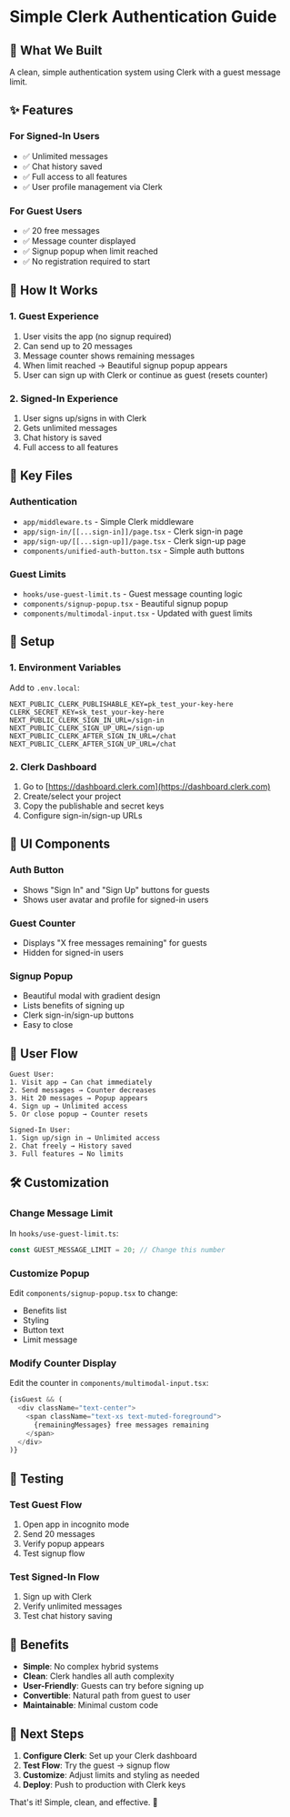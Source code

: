 # Simple Clerk Authentication Guide

## 🎯 **What We Built**

A clean, simple authentication system using Clerk with a guest message limit.

## ✨ **Features**

### **For Signed-In Users**
- ✅ Unlimited messages
- ✅ Chat history saved
- ✅ Full access to all features
- ✅ User profile management via Clerk

### **For Guest Users**
- ✅ 20 free messages
- ✅ Message counter displayed
- ✅ Signup popup when limit reached
- ✅ No registration required to start

## 🔧 **How It Works**

### **1. Guest Experience**
1. User visits the app (no signup required)
2. Can send up to 20 messages
3. Message counter shows remaining messages
4. When limit reached → Beautiful signup popup appears
5. User can sign up with Clerk or continue as guest (resets counter)

### **2. Signed-In Experience**
1. User signs up/signs in with Clerk
2. Gets unlimited messages
3. Chat history is saved
4. Full access to all features

## 📁 **Key Files**

### **Authentication**
- `app/middleware.ts` - Simple Clerk middleware
- `app/sign-in/[[...sign-in]]/page.tsx` - Clerk sign-in page
- `app/sign-up/[[...sign-up]]/page.tsx` - Clerk sign-up page
- `components/unified-auth-button.tsx` - Simple auth buttons

### **Guest Limits**
- `hooks/use-guest-limit.ts` - Guest message counting logic
- `components/signup-popup.tsx` - Beautiful signup popup
- `components/multimodal-input.tsx` - Updated with guest limits

## 🚀 **Setup**

### **1. Environment Variables**
Add to `.env.local`:
```env
NEXT_PUBLIC_CLERK_PUBLISHABLE_KEY=pk_test_your-key-here
CLERK_SECRET_KEY=sk_test_your-key-here
NEXT_PUBLIC_CLERK_SIGN_IN_URL=/sign-in
NEXT_PUBLIC_CLERK_SIGN_UP_URL=/sign-up
NEXT_PUBLIC_CLERK_AFTER_SIGN_IN_URL=/chat
NEXT_PUBLIC_CLERK_AFTER_SIGN_UP_URL=/chat
```

### **2. Clerk Dashboard**
1. Go to [https://dashboard.clerk.com](https://dashboard.clerk.com)
2. Create/select your project
3. Copy the publishable and secret keys
4. Configure sign-in/sign-up URLs

## 🎨 **UI Components**

### **Auth Button**
- Shows "Sign In" and "Sign Up" buttons for guests
- Shows user avatar and profile for signed-in users

### **Guest Counter**
- Displays "X free messages remaining" for guests
- Hidden for signed-in users

### **Signup Popup**
- Beautiful modal with gradient design
- Lists benefits of signing up
- Clerk sign-in/sign-up buttons
- Easy to close

## 🔄 **User Flow**

```
Guest User:
1. Visit app → Can chat immediately
2. Send messages → Counter decreases
3. Hit 20 messages → Popup appears
4. Sign up → Unlimited access
5. Or close popup → Counter resets

Signed-In User:
1. Sign up/sign in → Unlimited access
2. Chat freely → History saved
3. Full features → No limits
```

## 🛠 **Customization**

### **Change Message Limit**
In `hooks/use-guest-limit.ts`:
```typescript
const GUEST_MESSAGE_LIMIT = 20; // Change this number
```

### **Customize Popup**
Edit `components/signup-popup.tsx` to change:
- Benefits list
- Styling
- Button text
- Limit message

### **Modify Counter Display**
Edit the counter in `components/multimodal-input.tsx`:
```typescript
{isGuest && (
  <div className="text-center">
    <span className="text-xs text-muted-foreground">
      {remainingMessages} free messages remaining
    </span>
  </div>
)}
```

## 🧪 **Testing**

### **Test Guest Flow**
1. Open app in incognito mode
2. Send 20 messages
3. Verify popup appears
4. Test signup flow

### **Test Signed-In Flow**
1. Sign up with Clerk
2. Verify unlimited messages
3. Test chat history saving

## 🎯 **Benefits**

- **Simple**: No complex hybrid systems
- **Clean**: Clerk handles all auth complexity
- **User-Friendly**: Guests can try before signing up
- **Convertible**: Natural path from guest to user
- **Maintainable**: Minimal custom code

## 🚀 **Next Steps**

1. **Configure Clerk**: Set up your Clerk dashboard
2. **Test Flow**: Try the guest → signup flow
3. **Customize**: Adjust limits and styling as needed
4. **Deploy**: Push to production with Clerk keys

That's it! Simple, clean, and effective. 🎉
